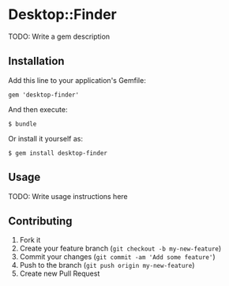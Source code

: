 # Desktop::Finder

TODO: Write a gem description

## Installation

Add this line to your application's Gemfile:

    gem 'desktop-finder'

And then execute:

    $ bundle

Or install it yourself as:

    $ gem install desktop-finder

## Usage

TODO: Write usage instructions here

## Contributing

1. Fork it
2. Create your feature branch (`git checkout -b my-new-feature`)
3. Commit your changes (`git commit -am 'Add some feature'`)
4. Push to the branch (`git push origin my-new-feature`)
5. Create new Pull Request
